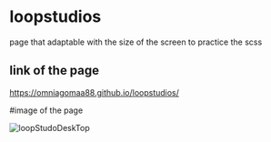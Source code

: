 # loopstudios
page that adaptable with the size of the screen to practice the scss

## link of the page 
https://omniagomaa88.github.io/loopstudios/

#image of the page

![loopStudoDeskTop](https://user-images.githubusercontent.com/73542760/111904645-349e4c80-8a48-11eb-96d3-c454a992716a.png)

